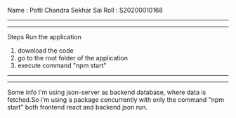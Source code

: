 Name : Potti Chandra Sekhar Sai
Roll : S20200010168

---

---

Steps Run the application

1. download the code
2. go to the root folder of the application
3. execute command "npm start"

---

---

Some info
I'm using json-server as backend database, where data is fetched.So i'm using a package concurrently with only the command "npm start" both frontend react and backend json run.
